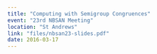 ```yaml
---
title: "Computing with Semigroup Congruences"
event: "23rd NBSAN Meeting"
location: "St Andrews"
link: "files/nbsan23-slides.pdf"
date: 2016-03-17
---
```


